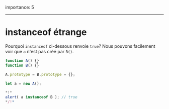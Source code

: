 importance: 5

---

# instanceof étrange

Pourquoi `instanceof` ci-dessous renvoie `true`? Nous pouvons facilement voir que `a` n'est pas créé par `B()`.

```js run
function A() {}
function B() {}

A.prototype = B.prototype = {};

let a = new A();

*!*
alert( a instanceof B ); // true
*/!*
```
